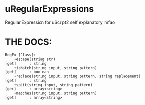 # uRegularExpressions
Regular Expression for uScript2
self explanatory lmfao

# THE DOCS:
```
RegEx [Class]:
    +escape(string str)                                                   [get]      : string
    +isMatch(string input, string pattern)                                [get]      : boolean
    +replace(string input, string pattern, string replacement)            [get]      : string
    +split(string input, string pattern)                                  [get]      : array<string>
    +matches(string input, string pattern)                                [get]      : array<string>
```
